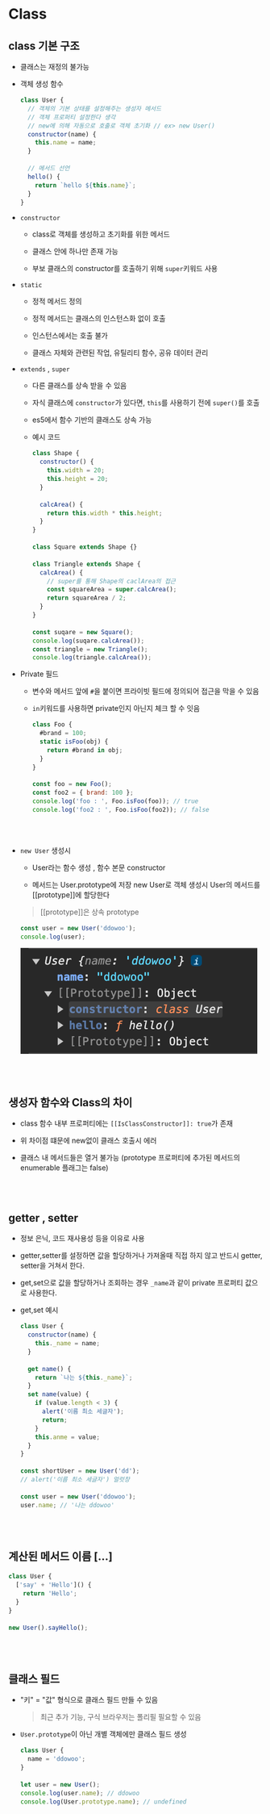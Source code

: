 # Class

## class 기본 구조

- 클래스는 재정의 불가능

- 객체 생성 함수

  ```javascript
  class User {
    // 객체의 기본 상태를 설정해주는 생성자 메서드
    // 객체 프로퍼티 설정한다 생각
    // new에 의해 자동으로 호출로 객체 초기화 // ex> new User()
    constructor(name) {
      this.name = name;
    }

    // 메서드 선언
    hello() {
      return `hello ${this.name}`;
    }
  }
  ```

- `constructor`

  - class로 객체를 생성하고 초기화를 위한 메서드

  - 클래스 안에 하나만 존재 가능

  - 부보 클래스의 constructor를 호출하기 위해 `super`키워드 사용

- `static`

  - 정적 메서드 정의

  - 정적 메서드는 클래스의 인스턴스화 없이 호출

  - 인스턴스에서는 호출 불가

  - 클래스 자체와 관련된 작업, 유틸리티 함수, 공유 데이터 관리

- `extends` , `super`

  - 다른 클래스를 상속 받을 수 있음

  - 자식 클래스에 `constructor`가 있다면, `this`를 사용하기 전에 `super()`를 호출

  - es5에서 함수 기반의 클래스도 상속 가능

  - 예시 코드

    ```javascript
    class Shape {
      constructor() {
        this.width = 20;
        this.height = 20;
      }

      calcArea() {
        return this.width * this.height;
      }
    }

    class Square extends Shape {}

    class Triangle extends Shape {
      calcArea() {
        // super를 통해 Shape의 caclArea의 접근
        const squareArea = super.calcArea();
        return squareArea / 2;
      }
    }

    const suqare = new Square();
    console.log(suqare.calcArea());
    const triangle = new Triangle();
    console.log(triangle.calcArea());
    ```

- Private 필드

  - 변수와 메서드 앞에 `#`을 붙이면 프라이빗 필드에 정의되어 접근을 막을 수 있음

  - `in`키워드를 사용하면 private인지 아닌지 체크 할 수 잇음

    ```javascript
    class Foo {
      #brand = 100;
      static isFoo(obj) {
        return #brand in obj;
      }
    }

    const foo = new Foo();
    const foo2 = { brand: 100 };
    console.log('foo : ', Foo.isFoo(foo)); // true
    console.log('foo2 : ', Foo.isFoo(foo2)); // false
    ```

<br/>
<br/>

- `new User` 생성시

  - User라는 함수 생성 , 함수 본문 constructor

  - 메서드는 User.prototype에 저장 new User로 객체 생성시 User의 메서드를 [[prototype]]에 할당한다

  > [[prototype]]은 상속 prototype

  ```javascript
  const user = new User('ddowoo');
  console.log(user);
  ```

  ![alt text](../screenshot/js_class_prototype.png)

<br/><br/>

## 생성자 함수와 Class의 차이

- class 함수 내부 프로퍼티에는 `[[IsClassConstructor]]: true`가 존재

- 위 차이점 떄문에 new없이 클래스 호출시 에러

- 클래스 내 메서드들은 열거 불가능 (prototype 프로퍼티에 추가된 메서드의 enumerable 플래그는 false)

<br/><br/>

## getter , setter

- 정보 은닉, 코드 재사용성 등을 이유로 사용

- getter,setter를 설정하면 값을 할당하거나 가져올때 직접 하지 않고 반드시 getter, setter을 거쳐서 한다.

- get,set으로 값을 할당하거나 조회하는 경우 `_name`과 같이 private 프로퍼티 값으로 사용한다.

- get,set 예시

  ```javascript
  class User {
    constructor(name) {
      this._name = name;
    }

    get name() {
      return `나는 ${this._name}`;
    }
    set name(value) {
      if (value.length < 3) {
        alert('이름 최소 세글자');
        return;
      }
      this.anme = value;
    }
  }

  const shortUser = new User('dd');
  // alert('이름 최소 세글자') 얼럿창

  const user = new User('ddowoo');
  user.name; // '나는 ddowoo'
  ```

<br/><br/>

## 계산된 메서드 이름 [...]

```javascript
class User {
  ['say' + 'Hello']() {
    return 'Hello';
  }
}

new User().sayHello();
```

<br/><br/>

## 클래스 필드

- "키" = "값" 형식으로 클래스 필드 만들 수 있음

  > 최근 추가 기능, 구식 브라우저는 폴리필 필요할 수 있음

- `User.prototype`이 아닌 개별 객체에만 클래스 필드 생성

  ```javascript
  class User {
    name = 'ddowoo';
  }

  let user = new User();
  console.log(user.name); // ddowoo
  console.log(User.prototype.name); // undefined
  ```
